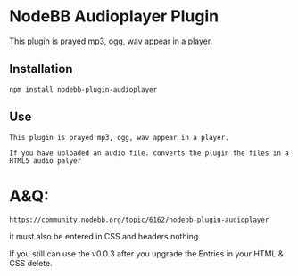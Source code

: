 # NodeBB Audioplayer Plugin

This plugin is prayed mp3, ogg, wav appear in a player.

## Installation

    npm install nodebb-plugin-audioplayer

## Use

    This plugin is prayed mp3, ogg, wav appear in a player.
    
    If you have uploaded an audio file. converts the plugin the files in a HTML5 audio palyer



# A&Q: 

    https://community.nodebb.org/topic/6162/nodebb-plugin-audioplayer


it must also be entered in CSS and headers nothing.

If you still can use the v0.0.3 after you upgrade the Entries in your HTML & CSS delete.
